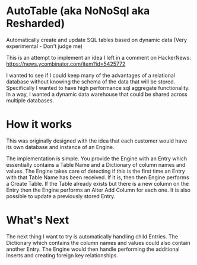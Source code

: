 AutoTable (aka NoNoSql aka Resharded)
=========

Automatically create and update SQL tables based on dynamic data
(Very experimental - Don't judge me)

This is an attempt to implement an idea I left in a comment on HackerNews:
https://news.ycombinator.com/item?id=5425772

I wanted to see if I could keep many of the advantages of a relational database without knowing the schema of the data that will be stored. Specifically I wanted to have high performance sql aggregate functionality. In a way, I wanted a dynamic data warehouse that could be shared across multiple databases.

How it works
=========

This was originally designed with the idea that each customer would have its own database and instance of an Engine.

The implementation is simple. You provide the Engine with an Entry which essentially contains a Table Name and a Dictionary of column names and values. The Engine takes care of detecting if this is the first time an Entry with that Table Name has been received. If it is, then then Engine performs a Create Table. If the Table already exists but there is a new column on the Entry then the Engine performs an Alter Add Column for each one. It is also possible to update a previously stored Entry.

What's Next
=========

The next thing I want to try is automatically handling child Entries. The Dictionary which contains the column names and values could also contain another Entry. The Engine would then handle performing the additional Inserts and creating foreign key relationships.
